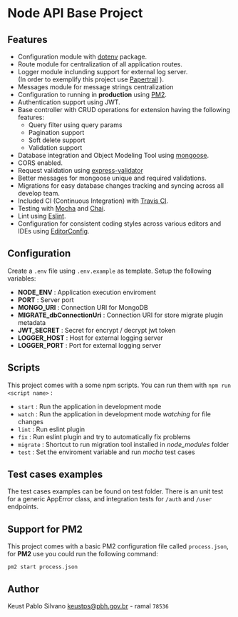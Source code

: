 # Node API Base Project

## Features
* Configuration module with [dotenv](https://github.com/motdotla/dotenv) package.
* Route module for centralization of all application routes.
* Logger module inclunding support for external log server.  
(In order to exemplify this project use [Papertrail](https://www.papertrail.com/) ).
* Messages module for message strings centralization
* Configuration to running in **production** using [PM2](https://pm2.keymetrics.io/).
* Authentication support using JWT.
* Base controller with CRUD operations for extension having the following features:  
    - Query filter using query params
    - Pagination support
    - Soft delete support
    - Validation support
* Database integration and Object Modeling Tool using [mongoose](https://mongoosejs.com/).
* CORS enabled.
* Request validation using [express-validator](https://express-validator.github.io/docs/) 
* Better messages for mongoose unique and required validations.
* Migrations for easy database changes tracking and syncing across all develop team.
* Included CI (Continuous Integration) with [Travis CI](https://travis-ci.org/).
* Testing with [Mocha](https://mochajs.org/) and [Chai](https://www.chaijs.com/).
* Lint using [Eslint](https://eslint.org/).
* Configuration for consistent coding styles across various editors and IDEs using [EditorConfig](https://editorconfig.org/).

## Configuration
Create a `.env` file using `.env.example` as template. Setup the following variables:
* **NODE_ENV** : Application execution enviroment
* **PORT** : Server port
* **MONGO_URI** : Connection URI for MongoDB
* **MIGRATE_dbConnectionUri** : Connection URI for store migrate plugin metadata
* **JWT_SECRET** : Secret for encrypt / decrypt jwt token
* **LOGGER_HOST** : Host for external logging server
* **LOGGER_PORT** : Port for external logging server

## Scripts
This project comes with a some npm scripts. You can run them with `npm run <script name>` :
* `start` : Run the application in development mode
* `watch` : Run the application in development mode *watching* for file changes
* `lint` : Run eslint plugin
* `fix` : Run eslint plugin and try to automatically fix problems
* `migrate` : Shortcut to run migration tool installed in *node_modules* folder
* `test` : Set the enviroment variable and run *mocha* test cases

## Test cases examples
The test cases examples can be found on test folder. There is an unit test for a generic AppError class, and integration tests for `/auth` and `/user` endpoints.

## Support for PM2
This project comes with a basic PM2 configuration file called `process.json`, for **PM2** use you could run the following command:
```
pm2 start process.json
```

## Author
Keust Pablo Silvano <keustps@pbh.gov.br> - ramal `78536`
